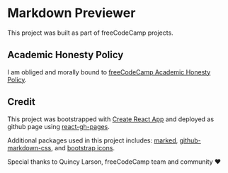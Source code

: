 # Markdown Previewer

This project was built as part of freeCodeCamp projects.

## Academic Honesty Policy

I am obliged and morally bound to [freeCodeCamp Academic Honesty Policy](https://www.freecodecamp.org/news/academic-honesty-policy/).

## Credit

This project was bootstrapped with [Create React App](https://github.com/facebook/create-react-app) and deployed as github page using [react-gh-pages](https://github.com/gitname/react-gh-pages).

Additional packages used in this project includes: [marked](https://marked.js.org), [github-markdown-css](https://github.com/sindresorhus/github-markdown-css), and [bootstrap icons](https://icons.getbootstrap.com/).

Special thanks to Quincy Larson, freeCodeCamp team and community ❤️
